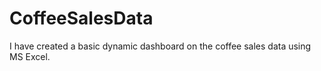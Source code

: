 # CoffeeSalesData
I have created a basic dynamic dashboard on the coffee sales data using MS Excel.
